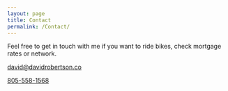 ```yaml
---
layout: page
title: Contact
permalink: /Contact/
---
```

Feel free to get in touch with me if you want to ride bikes, check mortgage rates or network.

[david@davidrobertson.co](mailto:david@davidrobertson.co)

<a href="tel:8055581568">805-558-1568</a>
